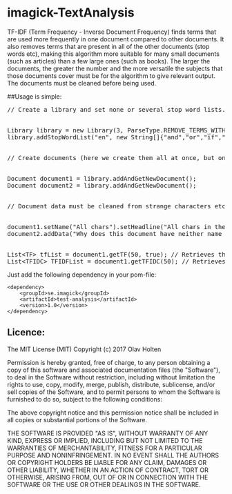 # imagick-TextAnalysis

TF-IDF (Term Frequency - Inverse Document Frequency) finds terms that are used more frequently in one document compared to other documents.
It also removes terms that are present in all of the other documents (stop words etc), 
making this algorithm more suitable for many small documents (such as articles) than a few large ones (such as books). 
The larger the documents, the greater the number and the more versatile the subjects that those documents cover must be for the algorithm to give relevant output.
The documents must be cleaned before being used. 

##Usage is simple:

<pre>
// Create a library and set none or several stop word lists.
<br/>
Library library = new Library(3, ParseType.REMOVE_TERMS_WITH_ONLY_STOP_WORDS); // Retrieves a document that will parse data for tri-grams (groups of three words).
library.addStopWordList("en", new String[]{"and","or","if","what"}); // Must be clean words without extra characters such as punctuation marcs etc.
<br/>
// Create documents (here we create them all at once, but one at a time would be the preferred way
<br/>
Document document1 = library.addAndGetNewDocument();
Document document2 = library.addAndGetNewDocument();
<br/>
// Document data must be cleaned from strange characters etc but still contain scentence delimiters (punctuation mark, exclamation marks, questions marks etc).
<br/>
document1.setName("All chars").setHeadline("All chars in the alphabet").addData("The lazy dog ").addData("jumps over the quick brown fox. The end!").close(); 
document2.addData("Why does this document have neither name nor hedline? Because it's test data!").close();
<br/>
List&lt;TF&gt; tfList = document1.getTF(50, true); // Retrieves the 50 most common words with stop word list 
List&lt;TFIDC&gt; TFIDFList = document1.getTFIDC(50); // Retrieves the words with the 50 highest TF-IDC scores.
</pre>

Just add the following dependency in your pom-file:

    <dependency>
        <groupId>se.imagick</groupId>
        <artifactId>test-analysis</artifactId>
        <version>1.0</version>
    </dependency>

## Licence:

The MIT License (MIT)
Copyright (c) 2017 Olav Holten

Permission is hereby granted, free of charge, to any person obtaining a copy
of this software and associated documentation files (the "Software"), to deal
in the Software without restriction, including without limitation the rights
to use, copy, modify, merge, publish, distribute, sublicense, and/or sell
copies of the Software, and to permit persons to whom the Software is
furnished to do so, subject to the following conditions:

The above copyright notice and this permission notice shall be included in
all copies or substantial portions of the Software.

THE SOFTWARE IS PROVIDED "AS IS", WITHOUT WARRANTY OF ANY KIND, EXPRESS OR
IMPLIED, INCLUDING BUT NOT LIMITED TO THE WARRANTIES OF MERCHANTABILITY,
FITNESS FOR A PARTICULAR PURPOSE AND NONINFRINGEMENT. IN NO EVENT SHALL THE
AUTHORS OR COPYRIGHT HOLDERS BE LIABLE FOR ANY CLAIM, DAMAGES OR OTHER
LIABILITY, WHETHER IN AN ACTION OF CONTRACT, TORT OR OTHERWISE, ARISING FROM,
OUT OF OR IN CONNECTION WITH THE SOFTWARE OR THE USE OR OTHER DEALINGS IN
THE SOFTWARE.
